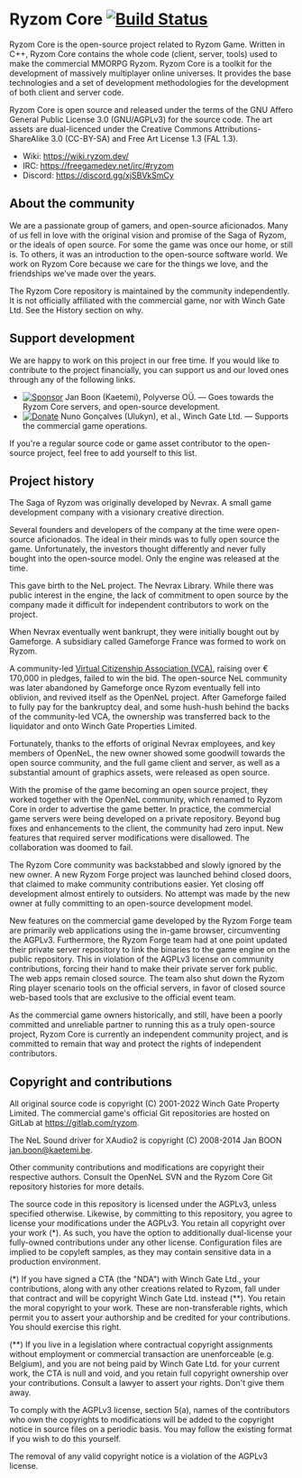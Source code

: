 # Ryzom Core [![Build Status](https://dev.azure.com/ryzom/ryzomcore/_apis/build/status/ryzom.ryzomcore?branchName=core4)](https://dev.azure.com/ryzom/ryzomcore/_build)

Ryzom Core is the open-source project related to Ryzom Game. Written in C++, Ryzom Core contains the whole code (client, server, tools) used to make the commercial MMORPG Ryzom. Ryzom Core is a toolkit for the development of massively multiplayer online universes. It provides the base technologies and a set of development methodologies for the development of both client and server code.

Ryzom Core is open source and released under the terms of the GNU Affero General Public License 3.0 (GNU/AGPLv3) for the source code. The art assets are dual-licenced under the Creative Commons Attributions-ShareAlike 3.0 (CC-BY-SA) and Free Art License 1.3 (FAL 1.3).

* Wiki: https://wiki.ryzom.dev/
* IRC: https://freegamedev.net/irc/#ryzom
* Discord: https://discord.gg/xjSBVkSmCy

## About the community

We are a passionate group of gamers, and open-source aficionados. Many of us fell in love with the original vision and promise of the Saga of Ryzom, or the ideals of open source. For some the game was once our home, or still is. To others, it was an introduction to the open-source software world. We work on Ryzom Core because we care for the things we love, and the friendships we've made over the years.

The Ryzom Core repository is maintained by the community independently. It is not officially affiliated with the commercial game, nor with Winch Gate Ltd. See the History section on why.

## Support development

We are happy to work on this project in our free time. If you would like to contribute to the project financially, you can support us and our loved ones through any of the following links.

* [![Sponsor](https://img.shields.io/github/sponsors/kaetemi?style=social)]( https://github.com/sponsors/kaetemi) Jan Boon (Kaetemi), Polyverse OÜ. — Goes towards the Ryzom Core servers, and open-source development.
* [![Donate](https://img.shields.io/badge/Donate-PayPal-blue.svg)]( https://me.ryzom.com/billing/donate) Nuno Gonçalves (Ulukyn), et al., Winch Gate Ltd. — Supports the commercial game operations.

If you're a regular source code or game asset contributor to the open-source project, feel free to add yourself to this list.

## Project history

The Saga of Ryzom was originally developed by Nevrax. A small game development company with a visionary creative direction.

Several founders and developers of the company at the time were open-source aficionados. The ideal in their minds was to fully open source the game. Unfortunately, the investors thought differently and never fully bought into the open-source model. Only the engine was released at the time.

This gave birth to the NeL project. The Nevrax Library. While there was public interest in the engine, the lack of commitment to open source by the company made it difficult for independent contributors to work on the project.

When Nevrax eventually went bankrupt, they were initially bought out by Gameforge. A subsidiary called Gameforge France was formed to work on Ryzom.

A community-led [Virtual Citizenship Association (VCA)]( https://web.archive.org/web/20080905175524/https://www.virtualcitizenship.org/), raising over € 170,000 in pledges, failed to win the bid. The open-source NeL community was later abandoned by Gameforge once Ryzom eventually fell into oblivion, and revived itself as the OpenNeL project. After Gameforge failed to fully pay for the bankruptcy deal, and some hush-hush behind the backs of the community-led VCA, the ownership was transferred back to the liquidator and onto Winch Gate Properties Limited.

Fortunately, thanks to the efforts of original Nevrax employees, and key members of OpenNeL, the new owner showed some goodwill towards the open source community, and the full game client and server, as well as a substantial amount of graphics assets, were released as open source.

With the promise of the game becoming an open source project, they worked together with the OpenNeL community, which renamed to Ryzom Core in order to advertise the game better. In practice, the commercial game servers were being developed on a private repository. Beyond bug fixes and enhancements to the client, the community had zero input. New features that required server modifications were disallowed. The collaboration was doomed to fail.

The Ryzom Core community was backstabbed and slowly ignored by the new owner. A new Ryzom Forge project was launched behind closed doors, that claimed to make community contributions easier. Yet closing off development almost entirely to outsiders. No attempt was made by the new owner at fully committing to an open-source development model.

New features on the commercial game developed by the Ryzom Forge team are primarily web applications using the in-game browser, circumventing the AGPLv3. Furthermore, the Ryzom Forge team had at one point updated their private server repository to link the binaries to the game engine on the public repository. This in violation of the AGPLv3 license on community contributions, forcing their hand to make their private server fork public. The web apps remain closed source. The team also shut down the Ryzom Ring player scenario tools on the official servers, in favor of closed source web-based tools that are exclusive to the official event team.

As the commercial game owners historically, and still, have been a poorly committed and unreliable partner to running this as a truly open-source project, Ryzom Core is currently an independent community project, and is committed to remain that way and protect the rights of independent contributors.

## Copyright and contributions

All original source code is copyright (C) 2001-2022 Winch Gate Property Limited. The commercial game's official Git repositories are hosted on GitLab at https://gitlab.com/ryzom.

The NeL Sound driver for XAudio2 is copyright (C) 2008-2014 Jan BOON <jan.boon@kaetemi.be>.

Other community contributions and modifications are copyright their respective authors. Consult the OpenNeL SVN and the Ryzom Core Git repository histories for more details.

The source code in this repository is licensed under the AGPLv3, unless specified otherwise. Likewise, by committing to this repository, you agree to license your modifications under the AGPLv3. You retain all copyright over your work (\*). As such, you have the option to additionally dual-license your fully-owned contributions under any other license. Configuration files are implied to be copyleft samples, as they may contain sensitive data in a production environment.

(\*) If you have signed a CTA (the "NDA") with Winch Gate Ltd., your contributions, along with any other creations related to Ryzom, fall under that contract and will be copyright Winch Gate Ltd. instead (**). You retain the moral copyright to your work. These are non-transferable rights, which permit you to assert your authorship and be credited for your contributions. You should exercise this right.

(\*\*) If you live in a legislation where contractual copyright assignments without employment or commercial transaction are unenforceable (e.g. Belgium), and you are not being paid by Winch Gate Ltd. for your current work, the CTA is null and void, and you retain full copyright ownership over your contributions. Consult a lawyer to assert your rights. Don't give them away.

To comply with the AGPLv3 license, section 5(a), names of the contributors who own the copyrights to modifications will be added to the copyright notice in source files on a periodic basis. You may follow the existing format if you wish to do this yourself.

The removal of any valid copyright notice is a violation of the AGPLv3 license.
